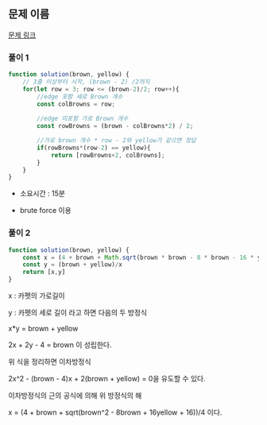 ## 문제 이름

[문제 링크](https://programmers.co.kr/learn/courses/30/lessons/42842?language=javascript)

### 풀이 1

```javascript
function solution(brown, yellow) {
    // 3줄 이상부터 시작, (brown - 2) /2까지
    for(let row = 3; row <= (brown-2)/2; row++){
        //edge 포함 세로 Brown 개수
        const colBrowns = row;
        
        //edge 미포함 가로 Brown 개수
        const rowBrowns = (brown - colBrowns*2) / 2;

        //가로 brown 개수 * row - 2와 yellow가 같으면 정답
        if(rowBrowns*(row-2) == yellow){
            return [rowBrowns+2, colBrowns];
        }
    }
}
```

- 소요시간 : 15분

- brute force 이용

### 풀이 2
```javascript
function solution(brown, yellow) {
    const x = (4 + brown + Math.sqrt(brown * brown - 8 * brown - 16 * yellow + 16))/4;
    const y = (brown + yellow)/x
    return [x,y]
}
```
x : 카펫의 가로길이

y : 카펫의 세로 길이 라고 하면 다음의 두 방정식

x*y = brown + yellow

2x + 2y - 4 = brown 이 성립한다.

위 식을 정리하면 이차방정식

2x^2 - (brown - 4)x + 2(brown + yellow) = 0을 유도할 수 있다.

이차방정식의 근의 공식에 의해 위 방정식의 해

x = (4 + brown + sqrt(brown^2 - 8brown + 16yellow + 16))/4 이다.